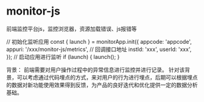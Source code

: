 # monitor-js
前端监控平台js，监控浏览器，资源加载错误、js报错等

// 初始化监听应用
const { launch } = monitorApp.init({
      appcode: 'appcode',
      appuri: '/xxx/monitor-js/metrics', // 回调接口地址
      instId: 'xxx',
      userId: 'xxx',
    });
// 启动应用进行监听
if (launch) {
      launch();
}


背景：
前端需要对用户操作过程中的异常信息进行监控并进行记录。
针对该背景，可以考虑通过代码埋点的方式，来对用户的行为进行埋点，后期可以根据埋点的数据对新功能使用效果得到反馈，为产品的良好迭代和优化提供一定的数据分析基础。
